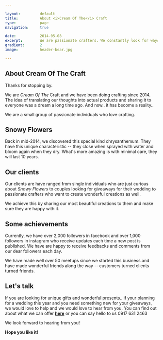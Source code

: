 ```yaml
---

layout:			default
title:  		About <i>Cream Of The</i> Craft
type:			page
navigation: 	true

date:   		2014-05-08
excerpt: 		We are passionate crafters. We constantly look for ways to express our passion. We look within the <i>deepest corners of our imagination</i> and channel them to our hands to come up with these beautiful works. We are <b>full of excitement</b> everytime an idea pops up. 
gradient: 		2
image: 			header-bear.jpg

---
```


## About Cream Of The Craft

Thanks for stopping by.

We are <i>Cream Of The</i> Craft and we have been doing crafting since 2014. The idea of translating our thoughts into actual products and sharing it to everyone was a dream a long time ago. And now.. it has become a reality..

We are a small group of passionate individuals who love crafting. 

## Snowy Flowers

Back in mid-2014, we discovered this special kind chrysanthemum. They have this unique characteristic -- they close when sprayed with water and bloom again when they dry. What's more amazing is with minimal care, they will last 10 years.

## Our clients

Our clients are have ranged from single individuals who are just curious about <i>Snowy Flowers</i> to couples looking for giveaways for their wedding to passionate crafters who want to create wonderful creations as well. 

We achieve this by sharing our most beautiful creations to them and make sure they are happy with it.

## Some achievements

Currently, we have over 2,000 followers in facebook and over 1,000 followers in instagram who receive updates each time a new post is published. We have are happy to receive feedbacks and comments from our dear followers each day.

We have made well over 50 meetups since we started this business and have made wonderful friends along the way -- customers turned clients turned friends.

## Let's talk

If you are looking for unique gifts and wonderful presents.. if your planning for a wedding this year and you need something new for your giveaways, we would love to help and we would love to hear from you. You can find out about what we can offer **[here](/made-with-love.html)** or you can say hello to us 0917 631 2463

We look forward to hearing from you!

**Hope you like it!**